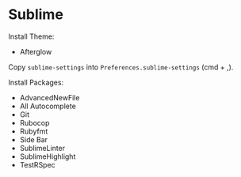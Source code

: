 # Sublime

Install Theme:
- Afterglow

Copy `sublime-settings` into `Preferences.sublime-settings` (cmd + ,).

Install Packages:
- AdvancedNewFile
- All Autocomplete
- Git
- Rubocop
- Rubyfmt
- Side Bar
- SublimeLinter
- SublimeHighlight
- TestRSpec
